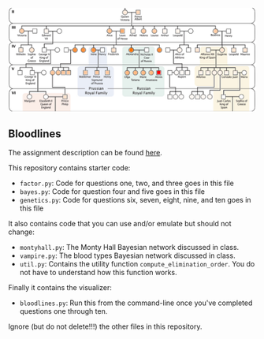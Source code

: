 ![screenshot](images/bloodlines_screenshot.png)

## Bloodlines

The assignment description can be found [here](https://docs.google.com/document/d/1r315RI4HrGn_lHxQ0lV1yRx49AyMThAPbZtxbQR0qKo/edit?usp=sharing).

This repository contains starter code:
- `factor.py`: Code for questions one, two, and three goes in this file
- `bayes.py`: Code for question four and five goes in this file
- `genetics.py`: Code for questions six, seven, eight, nine, and ten goes in this file

It also contains code that you can use and/or emulate but should not change:
- `montyhall.py`: The Monty Hall Bayesian network discussed in class.
- `vampire.py`: The blood types Bayesian network discussed in class.
- `util.py`: Contains the utility function `compute_elimination_order`. You do not have to understand how this function works.

Finally it contains the visualizer:
- `bloodlines.py`: Run this from the command-line once you've completed questions one through ten.

Ignore (but do not delete!!!) the other files in this repository.